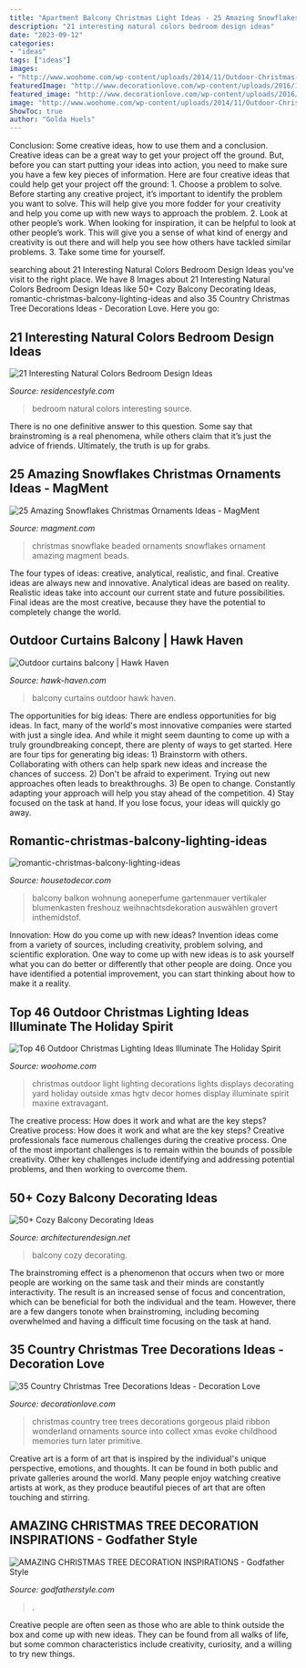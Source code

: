 ```yaml
---
title: "Apartment Balcony Christmas Light Ideas - 25 Amazing Snowflakes Christmas Ornaments Ideas"
description: "21 interesting natural colors bedroom design ideas"
date: "2023-09-12"
categories:
- "ideas"
tags: ["ideas"]
images:
- "http://www.woohome.com/wp-content/uploads/2014/11/Outdoor-Christmas-Lighting-Decorations-23.jpg"
featuredImage: "http://www.decorationlove.com/wp-content/uploads/2016/10/Country-Christmas-Trees-with-Ribbon.jpg"
featured_image: "http://www.decorationlove.com/wp-content/uploads/2016/10/Country-Christmas-Trees-with-Ribbon.jpg"
image: "http://www.woohome.com/wp-content/uploads/2014/11/Outdoor-Christmas-Lighting-Decorations-23.jpg"
ShowToc: true
author: "Golda Huels"
---
```



Conclusion: Some creative ideas, how to use them and a conclusion.
Creative ideas can be a great way to get your project off the ground. But, before you can start putting your ideas into action, you need to make sure you have a few key pieces of information. Here are four creative ideas that could help get your project off the ground: 1. Choose a problem to solve. Before starting any creative project, it’s important to identify the problem you want to solve. This will help give you more fodder for your creativity and help you come up with new ways to approach the problem. 2. Look at other people’s work. When looking for inspiration, it can be helpful to look at other people’s work. This will give you a sense of what kind of energy and creativity is out there and will help you see how others have tackled similar problems. 3. Take some time for yourself.

	

		
searching about 21 Interesting Natural Colors Bedroom Design Ideas you've visit to the right place. We have 8 Images about 21 Interesting Natural Colors Bedroom Design Ideas like 50+ Cozy Balcony Decorating Ideas, romantic-christmas-balcony-lighting-ideas and also 35 Country Christmas Tree Decorations Ideas - Decoration Love. Here you go:
		
    
## 21 Interesting Natural Colors Bedroom Design Ideas

<img loading=lazy src="https://www.residencestyle.com/wp-content/uploads/2015/01/natural-colors-for-bedroom.jpg" onerror="this.onerror=null;this.src='https://tse2.mm.bing.net/th?id=OIP.ZP4aWolg32wJFwESQYlSowHaJ4&amp;pid=15.1';" alt="21 Interesting Natural Colors Bedroom Design Ideas">

_Source: residencestyle.com_

>bedroom natural colors interesting source. 

	

There is no one definitive answer to this question. Some say that brainstroming is a real phenomena, while others claim that it’s just the advice of friends. Ultimately, the truth is up for grabs.

    
## 25 Amazing Snowflakes Christmas Ornaments Ideas - MagMent

<img loading=lazy src="https://www.magment.com/wp-content/uploads/2016/11/Beaded-Christmas-Snowflake.jpg" onerror="this.onerror=null;this.src='https://tse4.mm.bing.net/th?id=OIP.t5chnkm3a8HVdJ9RI4L0AgHaJ4&amp;pid=15.1';" alt="25 Amazing Snowflakes Christmas Ornaments Ideas - MagMent">

_Source: magment.com_

>christmas snowflake beaded ornaments snowflakes ornament amazing magment beads. 

	

The four types of ideas: creative, analytical, realistic, and final.
Creative ideas are always new and innovative. Analytical ideas are based on reality. Realistic ideas take into account our current state and future possibilities. Final ideas are the most creative, because they have the potential to completely change the world.

    
## Outdoor Curtains Balcony | Hawk Haven

<img loading=lazy src="http://hawk-haven.com/wp-content/uploads/imgp/outdoor-curtains-balcony-3-7443.jpg" onerror="this.onerror=null;this.src='https://tse4.mm.bing.net/th?id=OIP.YvuSwCBE8wAmjyotH__-AAHaJ4&amp;pid=15.1';" alt="Outdoor curtains balcony | Hawk Haven">

_Source: hawk-haven.com_

>balcony curtains outdoor hawk haven. 

	

The opportunities for big ideas:
There are endless opportunities for big ideas. In fact, many of the world's most innovative companies were started with just a single idea. And while it might seem daunting to come up with a truly groundbreaking concept, there are plenty of ways to get started. Here are four tips for generating big ideas: 1) Brainstorm with others. Collaborating with others can help spark new ideas and increase the chances of success. 2) Don't be afraid to experiment. Trying out new approaches often leads to breakthroughs. 3) Be open to change. Constantly adapting your approach will help you stay ahead of the competition. 4) Stay focused on the task at hand. If you lose focus, your ideas will quickly go away.

    
## Romantic-christmas-balcony-lighting-ideas

<img loading=lazy src="https://housetodecor.com/wp-content/uploads/2019/12/romantic-christmas-balcony-lighting-ideas.jpg" onerror="this.onerror=null;this.src='https://tse3.mm.bing.net/th?id=OIP.AaiVSG7iZ1BYv_F1kN4RzAHaJQ&amp;pid=15.1';" alt="romantic-christmas-balcony-lighting-ideas">

_Source: housetodecor.com_

>balcony balkon wohnung aoneperfume gartenmauer vertikaler blumenkasten freshouz weihnachtsdekoration auswählen grovert inthemidstof. 

	

Innovation: How do you come up with new ideas?
Invention ideas come from a variety of sources, including creativity, problem solving, and scientific exploration. One way to come up with new ideas is to ask yourself what you can do better or differently that other people are doing. Once you have identified a potential improvement, you can start thinking about how to make it a reality.

    
## Top 46 Outdoor Christmas Lighting Ideas Illuminate The Holiday Spirit

<img loading=lazy src="http://www.woohome.com/wp-content/uploads/2014/11/Outdoor-Christmas-Lighting-Decorations-23.jpg" onerror="this.onerror=null;this.src='https://tse1.mm.bing.net/th?id=OIP.zv85rsuNmDdrgHzFbLPtFgHaFj&amp;pid=15.1';" alt="Top 46 Outdoor Christmas Lighting Ideas Illuminate The Holiday Spirit">

_Source: woohome.com_

>christmas outdoor light lighting decorations lights displays decorating yard holiday outside xmas hgtv decor homes display illuminate spirit maxine extravagant. 

	

The creative process: How does it work and what are the key steps?
Creative process: How does it work and what are the key steps?
Creative professionals face numerous challenges during the creative process. One of the most important challenges is to remain within the bounds of possible creativity. Other key challenges include identifying and addressing potential problems, and then working to overcome them.

    
## 50+ Cozy Balcony Decorating Ideas

<img loading=lazy src="https://cdn.architecturendesign.net/wp-content/uploads/2016/06/AD-Cozy-Balcony-Decorating-Ideas-17.jpg" onerror="this.onerror=null;this.src='https://tse2.mm.bing.net/th?id=OIP.pUdFRKV9O5BPNrFJg5fmWgHaKa&amp;pid=15.1';" alt="50+ Cozy Balcony Decorating Ideas">

_Source: architecturendesign.net_

>balcony cozy decorating. 

	

The brainstroming effect is a phenomenon that occurs when two or more people are working on the same task and their minds are constantly interactivity. The result is an increased sense of focus and concentration, which can be beneficial for both the individual and the team. However, there are a few dangers tonote when brainstroming, including becoming overwhelmed and having a difficult time focusing on the task at hand.

    
## 35 Country Christmas Tree Decorations Ideas - Decoration Love

<img loading=lazy src="http://www.decorationlove.com/wp-content/uploads/2016/10/Country-Christmas-Trees-with-Ribbon.jpg" onerror="this.onerror=null;this.src='https://tse3.mm.bing.net/th?id=OIP.yY9yOUL64mSl0HHIZRlj3AHaLH&amp;pid=15.1';" alt="35 Country Christmas Tree Decorations Ideas - Decoration Love">

_Source: decorationlove.com_

>christmas country tree trees decorations gorgeous plaid ribbon wonderland ornaments source into collect xmas evoke childhood memories turn later primitive. 

	

Creative art is a form of art that is inspired by the individual's unique perspective, emotions, and thoughts. It can be found in both public and private galleries around the world. Many people enjoy watching creative artists at work, as they produce beautiful pieces of art that are often touching and stirring.

    
## AMAZING CHRISTMAS TREE DECORATION INSPIRATIONS - Godfather Style

<img loading=lazy src="https://www.godfatherstyle.com/wp-content/uploads/2015/09/christmas-tree-decorations-ideas-simple-design-26-on-home-decor-idea.jpg" onerror="this.onerror=null;this.src='https://tse1.mm.bing.net/th?id=OIP.fdjM9-4_Gbveh1xZTnpWzAHaLH&amp;pid=15.1';" alt="AMAZING CHRISTMAS TREE DECORATION INSPIRATIONS - Godfather Style">

_Source: godfatherstyle.com_

>. 

	

Creative people are often seen as those who are able to think outside the box and come up with new ideas. They can be found from all walks of life, but some common characteristics include creativity, curiosity, and a willing to try new things.

